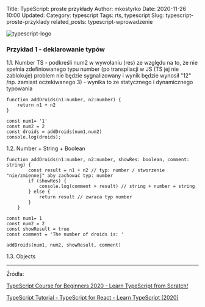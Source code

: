 Title: TypeScript: proste przykłady
Author: mkostyrko
Date: 2020-11-26 10:00
Updated:
Category: typescript
Tags: rts, typescript
Slug: typescript-proste-przyklady
related_posts: typescript-wprowadzenie

![typescript-logo](https://www.positronx.io/wp-content/uploads/2018/11/positronx-banner-1152-1.jpg)


### Przykład 1 - deklarowanie typów

1.1. Number
TS - podkreśli num2 w wywołaniu (res) ze względu na to, że nie spełnia zdefiniowanego typu number (po transpilacji w JS (TS jej nie zablokuje) problem nie będzie sygnalizowany i wynik będzie wynosił "12" /np. zamiast oczekiwanego 3) - wynika to ze statycznego i dynamicznego typowania

    function addDroids(n1:number, n2:number) {
        return n1 + n2
    }

    const num1= '1'
    const num2 = 2
    const droids = addDroids(num1,num2)
    console.log(droids);

1.2. Number + String + Boolean

    function addDroids(n1:number, n2:number, showRes: boolean, comment: string) {
            const result = n1 + n2 // typ: number / stworzenie "nie/zmiennej" aby zachować typ: number
            if (showRes) {
                console.log(comment + result) // string + number = string
            } else {
                return result // zwraca typ number
            }
        }

    const num1= 1
    const num2 = 2
    const showResult = true
    const comment = 'The number of droids is: '

    addDroids(num1, num2, showResult, comment)

1.3. Objects




---

Źródła:



[TypeScript Course for Beginners 2020 - Learn TypeScript from Scratch!](https://www.youtube.com/watch?v=BwuLxPH8IDs)

[TypeScript Tutorial - TypeScript for React - Learn TypeScript [2020]](https://www.youtube.com/watch?v=NjN00cM18Z4&ab_channel=ProgrammingwithMosh)

